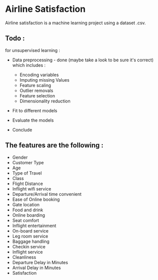 # Airline Satisfaction
Airline satisfaction is a machine learning project using a dataset .csv.

## Todo :
for unsupervised learning :
- Data preprocessing - done (maybe take a look to be sure it's correct) which includes :
  * Encoding variables
  * Imputing missing Values
  * Feature scaling
  * Outlier removals
  * Feature selection
  * Dimensionality reduction

- Fit to different models
- Evaluate the models
- Conclude

## The features are the following :
- Gender
- Customer Type
- Age
- Type of Travel
- Class
- Flight Distance
- Inflight wifi service
- Departure/Arrival time convenient
- Ease of Online booking
- Gate location
- Food and drink
- Online boarding
- Seat comfort
- Inflight entertainment
- On-board service
- Leg room service
- Baggage handling
- Checkin service
- Inflight service
- Cleanliness
- Departure Delay in Minutes
- Arrival Delay in Minutes
- Satisfaction
